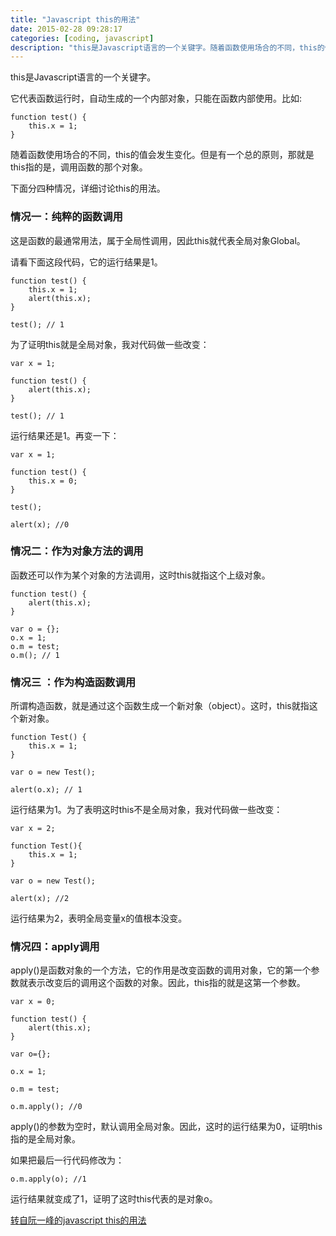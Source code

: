 ```yaml
---
title: "Javascript this的用法"
date: 2015-02-28 09:28:17
categories: [coding, javascript]
description: "this是Javascript语言的一个关键字。随着函数使用场合的不同，this的值会发生变化。但是有一个总的原则，那就是this指的是，调用函数的那个对象。"
---
```


this是Javascript语言的一个关键字。

它代表函数运行时，自动生成的一个内部对象，只能在函数内部使用。比如:

    function test() {
        this.x = 1;
    }

随着函数使用场合的不同，this的值会发生变化。但是有一个总的原则，那就是this指的是，调用函数的那个对象。

下面分四种情况，详细讨论this的用法。

### 情况一：纯粹的函数调用

这是函数的最通常用法，属于全局性调用，因此this就代表全局对象Global。

请看下面这段代码，它的运行结果是1。

    function test() {
        this.x = 1;
        alert(this.x);
    }

    test(); // 1

为了证明this就是全局对象，我对代码做一些改变：

    var x = 1;

    function test() {
        alert(this.x);
    }

    test(); // 1

运行结果还是1。再变一下：

    var x = 1;

    function test() {
        this.x = 0;
    }

    test();

    alert(x); //0


### 情况二：作为对象方法的调用

函数还可以作为某个对象的方法调用，这时this就指这个上级对象。


    function test() {
        alert(this.x);
    }

    var o = {};
    o.x = 1;
    o.m = test;
    o.m(); // 1

### 情况三 ：作为构造函数调用

所谓构造函数，就是通过这个函数生成一个新对象（object）。这时，this就指这个新对象。


    function Test() {
        this.x = 1;
    }

    var o = new Test();

    alert(o.x); // 1

运行结果为1。为了表明这时this不是全局对象，我对代码做一些改变：


    var x = 2;

    function Test(){
        this.x = 1;
    }

    var o = new Test();

    alert(x); //2


运行结果为2，表明全局变量x的值根本没变。

### 情况四：apply调用

apply()是函数对象的一个方法，它的作用是改变函数的调用对象，它的第一个参数就表示改变后的调用这个函数的对象。因此，this指的就是这第一个参数。


    var x = 0;

    function test() {
        alert(this.x);
    }

    var o={};

    o.x = 1;

    o.m = test;

    o.m.apply(); //0

apply()的参数为空时，默认调用全局对象。因此，这时的运行结果为0，证明this指的是全局对象。

如果把最后一行代码修改为：

    o.m.apply(o); //1

运行结果就变成了1，证明了这时this代表的是对象o。

[转自阮一峰的javascript this的用法](http://www.ruanyifeng.com/blog/2010/04/using_this_keyword_in_javascript.html)